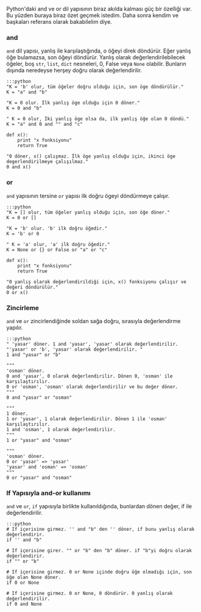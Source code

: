 <!--
.. date: 2011-09-06 10:57:00
.. title: Python'da and ve or
.. slug: and-ve-or
.. description: Python'da mantıksal "and" ve "or" bağlaçlarının özellikleriyle alakalı bir yazı. 
-->


Python'daki and ve or dil yapısının biraz akılda kalması güç bir
özelliği var. Bu yüzden buraya biraz özet geçmek istedim. Daha sonra
kendim ve başkaları referans olarak bakabilelim diye. <!-- TEASER_END -->

### and

`and` dil yapısı, yanlış ile karşılaştığında, o öğeyi direk
döndürür. Eğer yanlış öğe bulamazsa, son öğeyi döndürür. Yanlış olarak
değerlendirilebilecek öğeler, boş `str`, `list`, `dict` nesneleri, 0, False veya `None`
olabilir. Bunların dışında neredeyse herşey doğru olarak
değerlendirilir.

    :::python
    "K = 'b' olur, tüm öğeler doğru olduğu için, son öge döndürülür."
    K = "a" and "b"
    
    "K = 0 olur. İlk yanlış öge olduğu için 0 döner."
    K = 0 and "b"
    
    " K = 0 olur, İki yanlış öge olsa da, ilk yanlış öğe olan 0 döndü."
    K = "a" and 0 and "" and "c"
    
    def x():
        print "x fonksiyonu"
        return True
    
    "0 döner, x() çalışmaz. İlk öge yanlış olduğu için, ikinci öge degerlendirilmeye çalışılmaz."
    0 and x()
    

### or

`and` yapısının tersine `or` yapısı ilk doğru
ögeyi döndürmeye çalışır.

    :::python
    "K = [] olur, tüm öğeler yanlış olduğu için, son öğe döner."
    K = 0 or []
    
    "K = 'b' olur. 'b' ilk doğru öğedir."
    K = 'b' or 0
    
    " K = 'a' olur, 'a' ilk doğru öğedir."
    K = None or {} or False or "a" or "c"
    
    def x():
        print "x fonksiyonu"
        return True
    
    "0 yanlış olarak değerlendirildiği için, x() fonksiyonu çalışır ve değeri döndürülür."
    0 or x()
    

### Zincirleme

`and` ve `or` zincirlendiğinde soldan sağa
doğru, sırasıyla değerlendirme yapılır.

    :::python
    " 'yasar' döner. 1 and 'yasar', 'yasar' olarak değerlendirilir. 
    "'yasar' or 'b', 'yasar' olarak değerlendirilir. "
    1 and "yasar" or "b"
    
    """
    'osman' döner.
    0 and 'yasar', 0 olarak değerlendirilir. Dönen 0, 'osman' ile karşılaştırılır.
    0 or 'osman', 'osman' olarak değerlendirilir ve bu değer döner. 
    """
    0 and "yasar" or "osman"
    
	"""
    1 döner. 
    1 or 'yasar', 1 olarak değerlendirilir. Dönen 1 ile 'osman' karşılaştırılır.
    1 and 'osman', 1 olarak değerlendirilir.
    """
    1 or "yasar" and "osman"
    
    """
    'osman' döner.
    0 or 'yasar' => 'yasar'
    'yasar' and 'osman' => 'osman'
    """
    0 or "yasar" and "osman"

### If Yapısıyla and-or kullanımı

`and` ve `or`, `if` yapısıyla
birlikte kullanıldığında, bunlardan dönen değer, if ile değerlendirilir.

    :::python
    # If içerisine girmez. '' and "b" den '' döner, if bunu yanlış olarak değerlendirir.
    if '' and "b"
    
    # If içerisine girer. "" or "b" den "b" döner. if "b"yi doğru olarak değerlendirir.
    if "" or "b"
    
    # If içerisine girmez. 0 or None içinde doğru öğe olmadığı için, son öğe olan None döner.
    if 0 or None
    
    # If içerisine girmez. 0 or None, 0 döndürür. 0 yanlış olarak değerlendirilir.
    if 0 and None